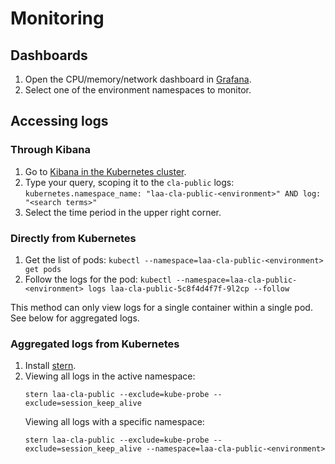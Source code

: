 # Monitoring

## Dashboards

1. Open the CPU/memory/network dashboard in [Grafana](https://grafana.apps.cloud-platform-live-0.k8s.integration.dsd.io/d/87a9fc9281061289879d05928d54a80c6b57818a/laa-cla-public?orgId=1&refresh=1m).
1. Select one of the environment namespaces to monitor.

## Accessing logs

### Through Kibana

1. Go to [Kibana in the Kubernetes cluster](https://kibana.apps.cloud-platform-live-0.k8s.integration.dsd.io/_plugin/kibana).
1. Type your query, scoping it to the `cla-public` logs: `kubernetes.namespace_name: "laa-cla-public-<environment>" AND log: "<search terms>"`
1. Select the time period in the upper right corner.

### Directly from Kubernetes

1. Get the list of pods: `kubectl --namespace=laa-cla-public-<environment> get pods`
1. Follow the logs for the pod: `kubectl --namespace=laa-cla-public-<environment> logs laa-cla-public-5c8f4d4f7f-9l2cp --follow`

This method can only view logs for a single container within a single pod. See below for aggregated logs.

### Aggregated logs from Kubernetes

1. Install [stern](https://github.com/wercker/stern).
1. Viewing all logs in the active namespace:
    ```
    stern laa-cla-public --exclude=kube-probe --exclude=session_keep_alive
    ```
    Viewing all logs with a specific namespace:
    ```
    stern laa-cla-public --exclude=kube-probe --exclude=session_keep_alive --namespace=laa-cla-public-<environment>
    ```
